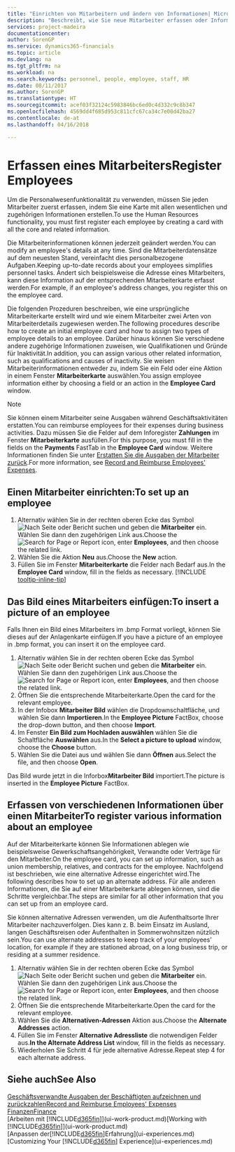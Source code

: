 ```yaml
---
title: "Einrichten von Mitarbeitern und ändern von Informationen| Microsoft Docs"
description: "Beschreibt, wie Sie neue Mitarbeiter erfassen oder Informationen für vorhandene Mitarbeiter bearbeiten."
services: project-madeira
documentationcenter: 
author: SorenGP
ms.service: dynamics365-financials
ms.topic: article
ms.devlang: na
ms.tgt_pltfrm: na
ms.workload: na
ms.search.keywords: personnel, people, employee, staff, HR
ms.date: 08/11/2017
ms.author: SorenGP
ms.translationtype: HT
ms.sourcegitcommit: acef03f32124c5983846bc6ed0c4d332c9c8b347
ms.openlocfilehash: 4569dd4f685d953c811cfc67ca34c7e00d42ba27
ms.contentlocale: de-at
ms.lasthandoff: 04/16/2018

---
```

# <a name="register-employees"></a><span data-ttu-id="748d7-103">Erfassen eines Mitarbeiters</span><span class="sxs-lookup"><span data-stu-id="748d7-103">Register Employees</span></span>
<span data-ttu-id="748d7-104">Um die Personalwesenfunktionalität zu verwenden, müssen Sie jeden Mitarbeiter zuerst erfassen, indem Sie eine Karte mit allen wesentlichen und zugehörigen Informationen erstellen.</span><span class="sxs-lookup"><span data-stu-id="748d7-104">To use the Human Resources functionality, you must first register each employee by creating a card with all the core and related information.</span></span>

<span data-ttu-id="748d7-105">Die Mitarbeiterinformationen können jederzeit geändert werden.</span><span class="sxs-lookup"><span data-stu-id="748d7-105">You can modify an employee's details at any time.</span></span> <span data-ttu-id="748d7-106">Sind die Mitarbeiterdatensätze auf dem neuesten Stand, vereinfacht dies personalbezogene Aufgaben.</span><span class="sxs-lookup"><span data-stu-id="748d7-106">Keeping up-to-date records about your employees simplifies personnel tasks.</span></span> <span data-ttu-id="748d7-107">Ändert sich beispielsweise die Adresse eines Mitarbeiters, kann diese Information auf der entsprechenden Mitarbeiterkarte erfasst werden.</span><span class="sxs-lookup"><span data-stu-id="748d7-107">For example, if an employee's address changes, you register this on the employee card.</span></span>

<span data-ttu-id="748d7-108">Die folgenden Prozeduren beschreiben, wie eine ursprüngliche Mitarbeiterkarte erstellt wird und wie einem Mitarbeiter zwei Arten von Mitarbeiterdetails zugewiesen werden.</span><span class="sxs-lookup"><span data-stu-id="748d7-108">The following procedures describe how to create an initial employee card and how to assign two types of employee details to an employee.</span></span> <span data-ttu-id="748d7-109">Darüber hinaus können Sie verschiedene andere zugehörige Informationen zuweisen, wie Qualifikationen und Gründe für Inaktivität.</span><span class="sxs-lookup"><span data-stu-id="748d7-109">In addition, you can assign various other related information, such as qualifications and causes of inactivity.</span></span> <span data-ttu-id="748d7-110">Sie weisen Mitarbeiterinformationen entweder zu, indem Sie ein Feld oder eine Aktion in einem Fenster **Mitarbeiterkarte** auswählen.</span><span class="sxs-lookup"><span data-stu-id="748d7-110">You assign employee information either by choosing a field or an action in the **Employee Card** window.</span></span>

> [!NOTE]  
> <span data-ttu-id="748d7-111">Sie können einem Mitarbeiter seine Ausgaben während Geschäftsaktivitäten erstatten.</span><span class="sxs-lookup"><span data-stu-id="748d7-111">You can reimburse employees for their expenses during business activities.</span></span> <span data-ttu-id="748d7-112">Dazu müssen Sie die Felder auf dem Inforegister **Zahlungen** im Fenster **Mitarbeiterkarte** ausfüllen.</span><span class="sxs-lookup"><span data-stu-id="748d7-112">For this purpose, you must fill in the fields on the **Payments** FastTab in the **Employee Card** window.</span></span> <span data-ttu-id="748d7-113">Weitere Informationen finden Sie unter [Erstatten Sie die Ausgaben der Mitarbeiter zurück](finance-how-record-reimburse-employee-expenses.md).</span><span class="sxs-lookup"><span data-stu-id="748d7-113">For more information, see [Record and Reimburse Employees' Expenses](finance-how-record-reimburse-employee-expenses.md).</span></span>

## <a name="to-set-up-an-employee"></a><span data-ttu-id="748d7-114">Einen Mitarbeiter einrichten:</span><span class="sxs-lookup"><span data-stu-id="748d7-114">To set up an employee</span></span>
1. <span data-ttu-id="748d7-115">Alternativ wählen Sie in der rechten oberen Ecke das Symbol ![Nach Seite oder Bericht suchen](media/ui-search/search_small.png "Nach Seite oder Bericht suchen") und geben die **Mitarbeiter** ein. Wählen Sie dann den zugehörigen Link aus.</span><span class="sxs-lookup"><span data-stu-id="748d7-115">Choose the ![Search for Page or Report](media/ui-search/search_small.png "Search for Page or Report icon") icon, enter **Employees**, and then choose the related link.</span></span>
2. <span data-ttu-id="748d7-116">Wählen Sie die Aktion **Neu** aus.</span><span class="sxs-lookup"><span data-stu-id="748d7-116">Choose the **New** action.</span></span>
3. <span data-ttu-id="748d7-117">Füllen Sie im Fenster **Mitarbeiterkarte** die Felder nach Bedarf aus.</span><span class="sxs-lookup"><span data-stu-id="748d7-117">In the **Employee Card** window, fill in the fields as necessary.</span></span> [!INCLUDE [tooltip-inline-tip](includes/tooltip-inline-tip_md.md)]

## <a name="to-insert-a-picture-of-an-employee"></a><span data-ttu-id="748d7-118">Das Bild eines Mitarbeiters einfügen:</span><span class="sxs-lookup"><span data-stu-id="748d7-118">To insert a picture of an employee</span></span>
<span data-ttu-id="748d7-119">Falls Ihnen ein Bild eines Mitarbeiters im .bmp Format vorliegt,  können Sie dieses auf der Anlagenkarte einfügen.</span><span class="sxs-lookup"><span data-stu-id="748d7-119">If you have a picture of an employee in .bmp format, you can insert it on the employee card.</span></span>

1. <span data-ttu-id="748d7-120">Alternativ wählen Sie in der rechten oberen Ecke das Symbol ![Nach Seite oder Bericht suchen](media/ui-search/search_small.png "Nach Seite oder Bericht suchen") und geben die **Mitarbeiter** ein. Wählen Sie dann den zugehörigen Link aus.</span><span class="sxs-lookup"><span data-stu-id="748d7-120">Choose the ![Search for Page or Report](media/ui-search/search_small.png "Search for Page or Report icon") icon, enter **Employees**, and then choose the related link.</span></span>
2. <span data-ttu-id="748d7-121">Öffnen Sie die entsprechende Mitarbeiterkarte.</span><span class="sxs-lookup"><span data-stu-id="748d7-121">Open the card for the relevant employee.</span></span>
3. <span data-ttu-id="748d7-122">In der Infobox **Mitarbeiter Bild** wählen die Dropdownschaltfläche, und wählen Sie dann **Importieren**.</span><span class="sxs-lookup"><span data-stu-id="748d7-122">In the **Employee Picture** FactBox, choose the drop-down button, and then choose **Import**.</span></span>
4. <span data-ttu-id="748d7-123">Im Fenster **Ein Bild zum Hochladen auswählen** wählen Sie die Schaltfläche **Auswählen** aus.</span><span class="sxs-lookup"><span data-stu-id="748d7-123">In the **Select a picture to upload** window, choose the **Choose** button.</span></span>
5. <span data-ttu-id="748d7-124">Wählen Sie die Datei aus und wählen Sie dann **Öffnen** aus.</span><span class="sxs-lookup"><span data-stu-id="748d7-124">Select the file, and then choose **Open**.</span></span>

<span data-ttu-id="748d7-125">Das Bild wurde jetzt in die Inforbox**Mitarbeiter Bild** importiert.</span><span class="sxs-lookup"><span data-stu-id="748d7-125">The picture is inserted in the **Employee Picture** FactBox.</span></span>

## <a name="to-register-various-information-about-an-employee"></a><span data-ttu-id="748d7-126">Erfassen von verschiedenen Informationen über einen Mitarbeiter</span><span class="sxs-lookup"><span data-stu-id="748d7-126">To register various information about an employee</span></span>
<span data-ttu-id="748d7-127">Auf der Mitarbeiterkarte können Sie Informationen ablegen wie beispielsweise Gewerkschaftsangehörigkeit, Verwandte oder Verträge für den Mitarbeiter.</span><span class="sxs-lookup"><span data-stu-id="748d7-127">On the employee card, you can set up information, such as union membership, relatives, and contracts for the employee.</span></span> <span data-ttu-id="748d7-128">Nachfolgend ist beschrieben, wie eine alternative Adresse eingerichtet wird.</span><span class="sxs-lookup"><span data-stu-id="748d7-128">The following describes how to set up an alternate address.</span></span> <span data-ttu-id="748d7-129">Für alle anderen Informationen, die Sie auf einer Mitarbeiterkarte ablegen können, sind die Schritte vergleichbar.</span><span class="sxs-lookup"><span data-stu-id="748d7-129">The steps are similar for all other information that you can set up from an employee card.</span></span>

<span data-ttu-id="748d7-130">Sie können alternative Adressen verwenden, um die Aufenthaltsorte Ihrer Mitarbeiter nachzuverfolgen. Dies kann z. B. beim Einsatz im Ausland, langen Geschäftsreisen oder Aufenthalten in Sommerwohnsitzen nützlich sein.</span><span class="sxs-lookup"><span data-stu-id="748d7-130">You can use alternate addresses to keep track of your employees’ location, for example if they are stationed abroad, on a long business trip, or residing at a summer residence.</span></span>

1. <span data-ttu-id="748d7-131">Alternativ wählen Sie in der rechten oberen Ecke das Symbol ![Nach Seite oder Bericht suchen](media/ui-search/search_small.png "Nach Seite oder Bericht suchen") und geben die **Mitarbeiter** ein. Wählen Sie dann den zugehörigen Link aus.</span><span class="sxs-lookup"><span data-stu-id="748d7-131">Choose the ![Search for Page or Report](media/ui-search/search_small.png "Search for Page or Report icon") icon, enter **Employees**, and then choose the related link.</span></span>
2. <span data-ttu-id="748d7-132">Öffnen Sie die entsprechende Mitarbeiterkarte.</span><span class="sxs-lookup"><span data-stu-id="748d7-132">Open the card for the relevant employee.</span></span>
3. <span data-ttu-id="748d7-133">Wählen Sie die **Alternativen-Adressen** Aktion aus.</span><span class="sxs-lookup"><span data-stu-id="748d7-133">Choose the **Alternate Addresses** action.</span></span>
4. <span data-ttu-id="748d7-134">Füllen Sie im Fenster **Alternative Adressliste** die notwendigen Felder aus.</span><span class="sxs-lookup"><span data-stu-id="748d7-134">**In the Alternate Address List** window, fill in the fields as necessary.</span></span>
5. <span data-ttu-id="748d7-135">Wiederholen Sie Schritt 4 für jede alternative Adresse.</span><span class="sxs-lookup"><span data-stu-id="748d7-135">Repeat step 4 for each alternate address.</span></span>

## <a name="see-also"></a><span data-ttu-id="748d7-136">Siehe auch</span><span class="sxs-lookup"><span data-stu-id="748d7-136">See Also</span></span>
[<span data-ttu-id="748d7-137">Geschäftsverwandte Ausgaben der Beschäftigten aufzeichnen und zurückzahlen</span><span class="sxs-lookup"><span data-stu-id="748d7-137">Record and Reimburse Employees' Expenses</span></span>](finance-how-record-reimburse-employee-expenses.md)  
[<span data-ttu-id="748d7-138">Finanzen</span><span class="sxs-lookup"><span data-stu-id="748d7-138">Finance</span></span>](finance.md)  
<span data-ttu-id="748d7-139">[Arbeiten mit [!INCLUDE[d365fin](includes/d365fin_md.md)]](ui-work-product.md)</span><span class="sxs-lookup"><span data-stu-id="748d7-139">[Working with [!INCLUDE[d365fin](includes/d365fin_md.md)]](ui-work-product.md)</span></span>  
<span data-ttu-id="748d7-140">[Anpassen der[!INCLUDE[d365fin](includes/d365fin_md.md)]Erfahrung](ui-experiences.md)</span><span class="sxs-lookup"><span data-stu-id="748d7-140">[Customizing Your [!INCLUDE[d365fin](includes/d365fin_md.md)] Experience](ui-experiences.md)</span></span>

